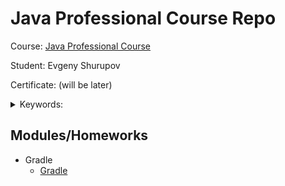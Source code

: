 # Java Professional Course Repo

Course: [Java Professional Course](https://otus.ru/lessons/java-professional/)

Student: Evgeny Shurupov

Certificate: (will be later)

<details>
  <summary>Keywords: </summary>

`Gradle`
</details>

## Modules/Homeworks

- Gradle
    - [Gradle](hw01-gradle)